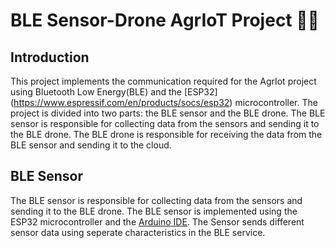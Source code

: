 # BLE Sensor-Drone AgrIoT Project 🌱🤖

## Introduction
This project implements the communication required for the AgrIot project using Bluetooth Low Energy(BLE) and the [ESP32] (https://www.espressif.com/en/products/socs/esp32) microcontroller. The project is divided into two parts: the BLE sensor and the BLE drone. The BLE sensor is responsible for collecting data from the sensors and sending it to the BLE drone. The BLE drone is responsible for receiving the data from the BLE sensor and sending it to the cloud.

## BLE Sensor
The BLE sensor is responsible for collecting data from the sensors and sending it to the BLE drone. The BLE sensor is implemented using the ESP32 microcontroller and the [Arduino IDE](https://www.arduino.cc/en/software).
The Sensor sends different sensor data using seperate characteristics in the BLE service.